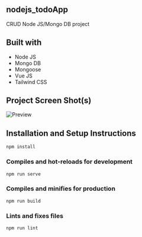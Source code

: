 ## nodejs_todoApp

CRUD Node JS/Mongo DB project

## Built with

- Node JS
- Mongo DB
- Mongoose
- Vue JS
- Tailwind CSS

## Project Screen Shot(s)

![ Preview](https://i.ibb.co/q1jdLv7/ezgif-com-gif-maker.gif)

## Installation and Setup Instructions

```
npm install
```

### Compiles and hot-reloads for development
```
npm run serve
```

### Compiles and minifies for production
```
npm run build
```

### Lints and fixes files
```
npm run lint
```

